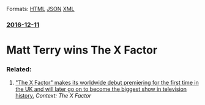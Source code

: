 
Formats: [HTML](/news/2016/12/11/matt-terry-wins-the-x-factor.html)  [JSON](/news/2016/12/11/matt-terry-wins-the-x-factor.json)  [XML](/news/2016/12/11/matt-terry-wins-the-x-factor.xml)  

### [2016-12-11](/news/2016/12/11/index.md)

# Matt Terry wins The X Factor




### Related:

1. [ "The X Factor" makes its worldwide debut premiering for the first time in the UK and will later go on to become the biggest show in television history.](/news/2004/09/4/the-x-factor-makes-its-worldwide-debut-premiering-for-the-first-time-in-the-uk-and-will-later-go-on-to-become-the-biggest-show-in-televis.md) _Context: The X Factor_

